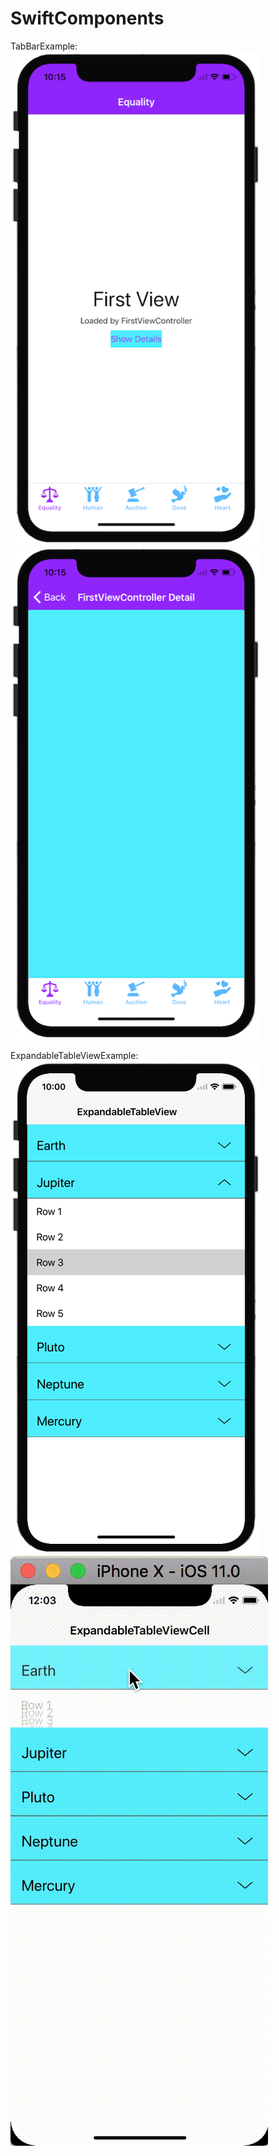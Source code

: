 # SwiftComponents

TabBarExample:<br/>
[![TabBar1](_PNG/TabBar1.png)](_PNG/TabBar1.png)
[![TabBar2](_PNG/TabBar2.png)](_PNG/TabBar2.png)


ExpandableTableViewExample:<br/>
[![ExpandableCell1](_PNG/ExpandableCell1.png)](_PNG/ExpandableCell1.png)
[![ExpandableCell2](_PNG/ExpandableCell2.gif)](_PNG/ExpandableCell2.gif)
<br/>
